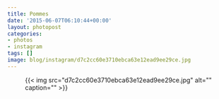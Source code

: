 ```yaml
---
title: Pommes
date: '2015-06-07T06:10:44+00:00'
layout: photopost
categories:
- photos
- instagram
tags: []
image: blog/instagram/d7c2cc60e3710ebca63e12ead9ee29ce.jpg
---
```


<figure class="photo photo--square">
  {{< img src="d7c2cc60e3710ebca63e12ead9ee29ce.jpg" alt="" caption="" >}}

</figure>



